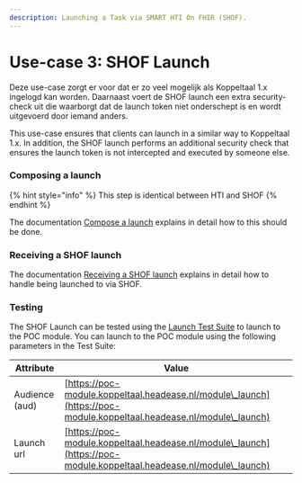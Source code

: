 ```yaml
---
description: Launching a Task via SMART HTI On FHIR (SHOF).
---
```


# Use-case 3: SHOF Launch

Deze use-case zorgt er voor dat er zo veel mogelijk als Koppeltaal 1.x ingelogd kan worden. Daarnaast voert de SHOF launch een extra security-check uit die waarborgt dat de launch token niet onderschept is en wordt uitgevoerd door iemand anders.

This use-case ensures that clients can launch in a similar way to Koppeltaal 1.x. In addition, the SHOF launch performs an additional security check that ensures the launch token is not intercepted and executed by someone else.

### Composing a launch

{% hint style="info" %}
This step is identical between HTI and SHOF
{% endhint %}

The documentation [Compose a launch](use-case-3-smart-hti-on-fhir-launch.md#composing-a-launch) explains in detail how to this should be done.&#x20;

### Receiving a SHOF launch

The documentation [Receiving a SHOF launch](../../technische-howto/launchen/smart-hti-on-fhir-launch-ontvangen.md) explains in detail how to handle being launched to via SHOF.

### Testing

The SHOF Launch can be tested using the [Launch Test Suite](https://launch-testsuite.koppeltaal.headease.nl/portal.html) to launch to the POC module. You can launch to the POC module using the following parameters in the Test Suite:

| Attribute      | Value                                                                                                                |
| -------------- | -------------------------------------------------------------------------------------------------------------------- |
| Audience (aud) | [https://poc-module.koppeltaal.headease.nl/module\_launch](https://poc-module.koppeltaal.headease.nl/module\_launch) |
| Launch url     | [https://poc-module.koppeltaal.headease.nl/module\_launch](https://poc-module.koppeltaal.headease.nl/module\_launch) |
